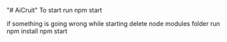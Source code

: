 "# AiCruit" 
To start run 
npm start

if something is going wrong while starting 
delete node modules folder
run npm install
npm start
